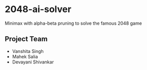 # 2048-ai-solver
Minimax with alpha-beta pruning to solve the famous 2048 game

## Project Team
* Vanshita Singh
* Mahek Salia
* Devayani Shivankar